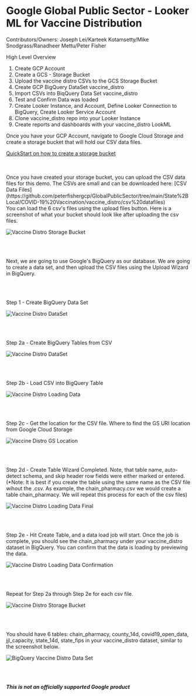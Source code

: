 # Google Global Public Sector - Looker ML for Vaccine Distribution

Contributors/Owners:
Joseph Lei/Karteek Kotamsetty/Mike Snodgrass/Ranadheer Mettu/Peter Fisher

High Level Overview
1. Create GCP Account
2. Create a GCS - Storage Bucket 
3. Upload the vaccine distro CSVs to the GCS Storage Bucket
4. Create GCP BigQuery DataSet vaccine_distro
5. Import CSVs into BiqQuery Data Set vaccine_distro
6. Test and Confirm Data was loaded
7. Create Looker Instance, and Account, Define Looker Connection to BigQuery, Create Looker Service Account
8. Clone vaccine_distro repo into your Looker Instance
9. Create reports and dashboards with your vaccine_distro LookML


Once you have your GCP Account, navigate to Google Cloud Storage and create a storage bucket that will hold our CSV data files.

[QuickStart on how to create a storage bucket](https://cloud.google.com/storage/docs/quickstart-console)

<br/>
<br/>
Once you have created your storage bucket, you can upload the CSV data files for this demo. The CSVs are small and can be downloaded here:
[CSV Data Files](https://github.com/peterfishergcp/GlobalPublicSector/tree/main/State%2BLocal/COVID-19%20Vaccination/vaccine_distro/csv%20datafiles)


<br/>
You can load the 6 csv's files using the upload files button. Here is a screenshot of what your bucket should look like after uploading the csv files.

![Vaccine Distro Storage Bucket](images/gcs_vaccine_distro_csv.png)

<br/>
<br/>

Next, we are going to use Google's BigQuery as our database. 
We are going to create a data set, and then upload the CSV files using the Upload Wizard in BigQuery.

<br/>
<br/>

Step 1 - Create BigQuery Data Set

![Vaccine Distro DataSet](images/step1_dataset.png)

<br/>
<br/>


Step 2a - Create BigQuery Tables from CSV

![Vaccine Distro DataSet](images/step2_createtable.png)

<br/>
<br/>


Step 2b - Load CSV into BigQuery Table

![Vaccine Distro Loading Data](images/step2_wizard_gs.png)

<br/>
<br/>


Step 2c - Get the location for the CSV file. Where to find the GS URI location from Google Cloud Storage

![Vaccine Distro GS Location](images/step2_gs_uri.png)

<br/>
<br/>


Step 2d - Create Table Wizard Completed. Note, that table name, auto-detect schema, and skip header row fields were either marked or entered.
(*Note: It is best if you create the table using the same name as the CSV file wihout the .csv. As example, the chain_pharmacy.csv we would create a table chain_pharmacy. We will repeat this process for each of the csv files)

![Vaccine Distro Loading Data Final](images/step2_createtable_filledout.png)

<br/>
<br/>



Step 2e - Hit Create Table, and a data load job will start. Once the job is complete, you should see the chain_pharmacy under your vaccine_distro dataset in BigQuery. You can confirm that the data is loading by previewing the data.

![Vaccine Distro Loading Data Confirmation](images/step2_confirmation_table_create_loaded.png)

<br/>
<br/>



Repeat for Step 2a through Step 2e for each csv file.

![Vaccine Distro Storage Bucket](images/gcs_vaccine_distro_csv.png)

<br/>
<br/>



You should have 6 tables:  chain_pharmacy, county_14d, covid19_open_data, jjl_capacity, state_14d, state_fips in your vaccine_distro dataset, similar to the screenshot below.

![BigQuery Vaccine Distro Data Set](images/bigquery_vaccine_distro_data_set.png)

<br/>
<br/>






***This is not an officially supported Google product***



